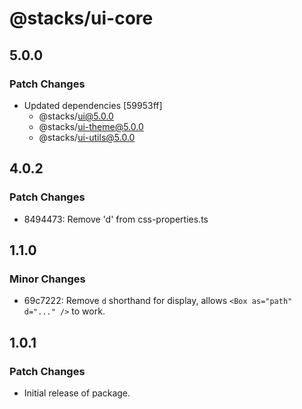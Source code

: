 # @stacks/ui-core

## 5.0.0

### Patch Changes

- Updated dependencies [59953ff]
  - @stacks/ui@5.0.0
  - @stacks/ui-theme@5.0.0
  - @stacks/ui-utils@5.0.0

## 4.0.2

### Patch Changes

- 8494473: Remove 'd' from css-properties.ts

## 1.1.0

### Minor Changes

- 69c7222: Remove `d` shorthand for display, allows `<Box as="path" d="..." />` to work.

## 1.0.1

### Patch Changes

- Initial release of package.

